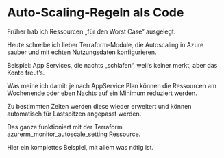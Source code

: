 # Auto-Scaling-Regeln als Code

Früher hab ich Ressourcen „für den Worst Case“ ausgelegt.

Heute schreibe ich lieber Terraform-Module, die Autoscaling in Azure sauber und mit echten Nutzungsdaten konfigurieren.

Beispiel: App Services, die nachts „schlafen“, weil’s keiner merkt, aber das Konto freut’s.

Was meine ich damit: je nach AppService Plan können die Ressourcen am Wochenende oder eben Nachts auf ein Minimum reduziert werden.

Zu bestimmten Zeiten werden diese wieder erweitert und können automatisch für Lastspitzen angepasst werden.

Das ganze funktioniert mit der Terraform azurerm_monitor_autoscale_setting Ressource.

Hier ein komplettes Beispiel, mit allem was nötig ist.
